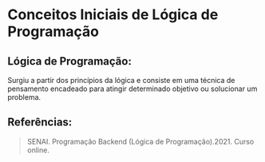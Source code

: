 # Conceitos Iniciais de Lógica de Programação

## Lógica de Programação:
Surgiu a partir dos princípios da lógica e consiste em uma técnica de pensamento encadeado para atingir determinado objetivo ou solucionar um problema.



##  Referências: 
> SENAI. Programação Backend (Lógica de Programação).2021. Curso online.